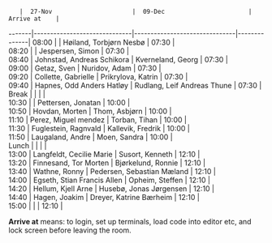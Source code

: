        |  27-Nov                      |  09-Dec                       | Arrive at    |
-------|------------------------------|-------------------------------|--------------|
08:00  |                              |  Høiland, Torbjørn Nesbø      |  07:30       |                                                                        
08:20  |                              |  Jespersen, Simon             |  07:30       |                                                                        
08:40  |  Johnstad, Andreas Schikora  |  Kverneland, Georg            |  07:30       |                                                                        
09:00  |  Getaz, Sven                 |  Nuridov, Adam                |  07:30       |                                                                        
09:20  |  Collette, Gabrielle         |  Prikrylova, Katrin           |  07:30       |                                                                        
09:40  |  Hapnes, Odd Anders Hatløy   |  Rudlang, Leif Andreas Thune  |  07:30       |                                                                        
Break  |                              |                               |              |                                                                        
10:30  |                              |  Pettersen, Jonatan           |  10:00       |                                                                        
10:50  |  Hovdan, Morten              |  Thom, Asbjørn                |  10:00       |                                                                        
11:10  |  Perez, Miguel mendez        |  Torban, Tihan                |  10:00       |                                                                        
11:30  |  Fuglestein, Ragnvald        |  Kallevik, Fredrik            |  10:00       |                                                                        
11:50  |  Laugaland, Andre            |  Moen, Sandra                 |  10:00       |                                                                        
Lunch  |                              |                               |              |                                                                        
13:00  |  Langfeldt, Cecilie Marie    |  Susort, Kenneth              |  12:10       |                                                                        
13:20  |  Finnesand, Tor Morten       |  Bjørkelund, Ronnie           |  12:10       |                                                                        
13:40  |  Wathne, Ronny               |  Pedersen, Sebastian Mæland   |  12:10       |                                                                        
14:00  |  Egseth, Stian Francis Allen |  Opheim, Steffen              |  12:10       |                                                                        
14:20  |  Hellum, Kjell Arne          |  Husebø, Jonas Jørgensen      |  12:10       |                                                                        
14:40  |  Hagen, Joakim               |  Dreyer, Katrine Bærheim      |  12:10       |                                                                        
15:00  |                              |                               |  12:10       |                                          

**Arrive at** means: to login, set up terminals, load code into editor etc, and lock screen before leaving the room.
